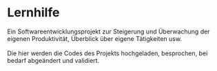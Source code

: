 # Lernhilfe
Ein Softwareentwicklungsprojekt zur Steigerung und Überwachung der eigenen Produktivität, Überblick über eigene Tätigkeiten usw.
<br> <br>
Die hier werden die Codes des Projekts hochgeladen, besprochen, bei bedarf abgeändert und validiert.
